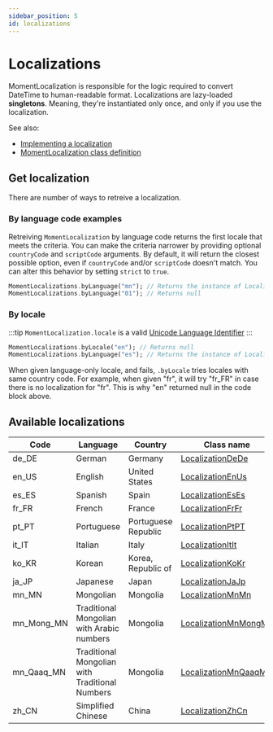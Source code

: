 ```yaml
---
sidebar_position: 5
id: localizations
---
```


# Localizations

MomentLocalization is responsible for the logic required to convert DateTime to
human-readable format. Localizations are lazy-loaded **singletons**. Meaning, they're
instantiated only once, and only if you use the localization.

See also:

* [Implementing a localization](creating-localization.md)
* [MomentLocalization class definition](https://pub.dev/documentation/moment_dart/latest/moment_dart/MomentLocalization-class.html)

## Get localization

There are number of ways to retreive a localization.

### By language code examples

Retreiving `MomentLocalization` by language code returns the first locale that
meets the criteria. You can make the criteria narrower by providing optional
`countryCode` and `scriptCode` arguments. By default, it will return the closest
possible option, even if `countryCode` and/or `scriptCode` doesn't match.
You can alter this behavior by setting `strict` to `true`.

```dart
MomentLocalizations.byLanguage("mn"); // Returns the instance of LocalizationMnMn
MomentLocalizations.byLanguage("01"); // Returns null
```

### By locale

:::tip
`MomentLocalization.locale` is a valid [Unicode Language Identifier](https://www.unicode.org/reports/tr35/#Unicode_language_identifier)
:::

```dart
MomentLocalizations.byLocale("en"); // Returns null
MomentLocalizations.byLanguage("es"); // Returns the instance of LocalizationEsEs
```

When given language-only locale, and fails, `.byLocale` tries locales with same
country code. For example, when given "fr", it will try "fr_FR" in case there
is no localization for "fr". This is why "en" returned null in the code block
above.

## Available localizations

| Code       | Language                                       | Country             | Class name                                                                                                          |
| ---------- | ---------------------------------------------- | ------------------- | ------------------------------------------------------------------------------------------------------------------- |
| de_DE      | German                                         | Germany             | [LocalizationDeDe](https://pub.dev/documentation/moment_dart/1.1.1/moment_dart/LocalizationDeDe-class.html)         |
| en_US      | English                                        | United States       | [LocalizationEnUs](https://pub.dev/documentation/moment_dart/1.1.1/moment_dart/LocalizationEnUs-class.html)         |
| es_ES      | Spanish                                        | Spain               | [LocalizationEsEs](https://pub.dev/documentation/moment_dart/1.1.1/moment_dart/LocalizationEsEs-class.html)         |
| fr_FR      | French                                         | France              | [LocalizationFrFr](https://pub.dev/documentation/moment_dart/1.1.1/moment_dart/LocalizationFrFr-class.html)         |
| pt_PT      | Portuguese                                     | Portuguese Republic | [LocalizationPtPT](https://pub.dev/documentation/moment_dart/1.1.1/moment_dart/LocalizationFrFr-class.html)         |
| it_IT      | Italian                                        | Italy               | [LocalizationItIt](https://pub.dev/documentation/moment_dart/1.1.1/moment_dart/LocalizationItIt-class.html)         |
| ko_KR      | Korean                                         | Korea, Republic of  | [LocalizationKoKr](https://pub.dev/documentation/moment_dart/1.1.1/moment_dart/LocalizationKoKr-class.html)         |
| ja_JP      | Japanese                                       | Japan               | [LocalizationJaJp](https://pub.dev/documentation/moment_dart/1.1.1/moment_dart/LocalizationJaJp-class.html)         |
| mn_MN      | Mongolian                                      | Mongolia            | [LocalizationMnMn](https://pub.dev/documentation/moment_dart/1.1.1/moment_dart/LocalizationMnMn-class.html)         |
| mn_Mong_MN | Traditional Mongolian with Arabic numbers      | Mongolia            | [LocalizationMnMongMn](https://pub.dev/documentation/moment_dart/1.1.1/moment_dart/LocalizationMnMongMn-class.html) |
| mn_Qaaq_MN | Traditional Mongolian with Traditional Numbers | Mongolia            | [LocalizationMnQaaqMn](https://pub.dev/documentation/moment_dart/1.1.1/moment_dart/LocalizationMnQaaqMn-class.html) |
| zh_CN      | Simplified Chinese                             | China               | [LocalizationZhCn](https://pub.dev/documentation/moment_dart/1.1.1/moment_dart/LocalizationZhCn-class.html)         |
